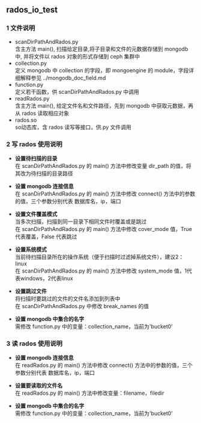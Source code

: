 
##  rados_io_test  
### 1 文件说明  
* scanDirPathAndRados.py   
含主方法 main(), 扫描给定目录,将子目录和文件的元数据存储到 mongodb 中, 并将文件以 rados 对象的形式存储到 ceph 集群中   
* collection.py            
定义 mongodb 中 collection 的字段，即 mongoengine 的 module，字段详细解释参见 ../mongodb_doc_field.md  
* function.py              
定义若干函数，供 scanDirPathAndRados.py 中调用    
* readRados.py             
含主方法 main(), 给定文件名和文件路径，先到 mongodb 中获取元数据，再从 rados 读取相应对象    
* rados.so                 
so动态库，含 rados 读写等接口，供.py 文件调用  

### 2 写 rados 使用说明    
* **设置待扫描的目录**  
 在 scanDirPathAndRados.py 的 main() 方法中修改变量 dir_path 的值，将其改为待扫描的目录路径  
 
* **设置 mongodb 连接信息**  
 在 scanDirPathAndRados.py 的 main() 方法中修改 connect() 方法中的参数的值，三个参数分别代表 数据库名，ip，端口
 
* **设置文件覆盖模式**  
 当多次扫描，扫描到同一目录下相同文件时覆盖或是跳过  
 在 scanDirPathAndRados.py 的 main() 方法中修改 cover_mode 值，True 代表覆盖，False 代表跳过  
 
* **设置系统模式**  
 当前待扫描目录所在的操作系统（便于扫描时过滤掉系统文件），建议2：linux  
 在 scanDirPathAndRados.py 的 main() 方法中修改 system_mode 值，1代表windows，2代表linux  
 
* **设置跳过文件**  
 将扫描时要跳过的文件的文件名添加到列表中  
 在 scanDirPathAndRados.py 中修改 break_names 的值  
 
* **设置 mongodb 中集合的名字**  
 需修改 function.py 中的变量：collection_name，当前为'bucket0'
 
### 3 读 rados 使用说明   
* **设置 mongodb 连接信息**  
在 readRados.py 的 main() 方法中修改 connect() 方法中的参数的值，三个参数分别代表 数据库名，ip，端口 

* **设置要读取的文件名**  
在 readRados.py 的 main() 方法中修改变量：filename，filedir

* **设置 mongodb 中集合的名字**   
需修改 function.py 中的变量：collection_name，当前为'bucket0'  


 
